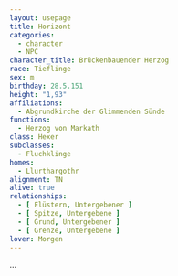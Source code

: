 ```yaml
---
layout: usepage
title: Horizont
categories:
  - character
  - NPC
character_title: Brückenbauender Herzog
race: Tieflinge
sex: m
birthday: 28.5.151
height: "1,93"
affiliations:
  - Abgrundkirche der Glimmenden Sünde
functions:
  - Herzog von Markath
class: Hexer
subclasses:
  - Fluchklinge
homes:
  - Llurthargothr
alignment: TN
alive: true
relationships:
  - [ Flüstern, Untergebener ]
  - [ Spitze, Untergebene ]
  - [ Grund, Untergebener ]
  - [ Grenze, Untergebene ]
lover: Morgen 
---
```


...